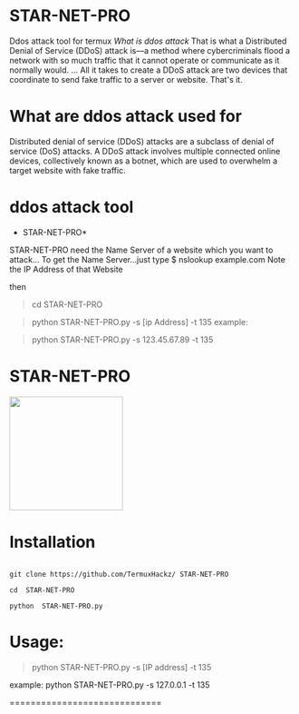 #  STAR-NET-PRO
Ddos attack tool for termux
*What is ddos attack*
That is what a Distributed Denial of Service (DDoS) attack is—a method where cybercriminals flood a network with so much traffic that it cannot operate or communicate as it normally would. ... All it takes to create a DDoS attack are two devices that coordinate to send fake traffic to a server or website. That's it.

# What are ddos attack used for
Distributed denial of service (DDoS) attacks are a subclass of denial of service (DoS) attacks. A DDoS attack involves multiple connected online devices, collectively known as a botnet, which are used to overwhelm a target website with fake traffic.

# ddos attack tool
* STAR-NET-PRO*

 STAR-NET-PRO need the Name Server of a website which you want to attack...
To get the Name Server...just type
$ nslookup example.com
Note the IP Address of that Website

then
> cd  STAR-NET-PRO

> python  STAR-NET-PRO.py -s [ip Address] -t 135
example:

> python  STAR-NET-PRO.py -s 123.45.67.89 -t 135

#  STAR-NET-PRO
<img src="https://github.com/TermuxHackz/ STAR-NET-PRO/blob/master/1607798352443.png" width="200px" height="200px"/>

# Installation
```pkg update && pkg upgrade

git clone https://github.com/TermuxHackz/ STAR-NET-PRO

cd  STAR-NET-PRO

python  STAR-NET-PRO.py
```
# Usage:
> python  STAR-NET-PRO.py -s [IP address] -t 135

example: python STAR-NET-PRO.py -s 127.0.0.1 -t 135

=============================
